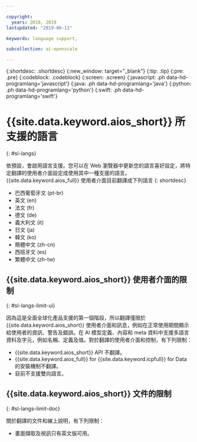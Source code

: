 ```yaml
---

copyright:
  years: 2018, 2019
lastupdated: "2019-06-11"

keywords: language support, 

subcollection: ai-openscale

---
```


{:shortdesc: .shortdesc}
{:new_window: target="_blank"}
{:tip: .tip}
{:pre: .pre}
{:codeblock: .codeblock}
{:screen: .screen}
{:javascript: .ph data-hd-programlang='javascript'}
{:java: .ph data-hd-programlang='java'}
{:python: .ph data-hd-programlang='python'}
{:swift: .ph data-hd-programlang='swift'}

# {{site.data.keyword.aios_short}} 所支援的語言
{: #sl-langs}

依預設，會啟用語言支援。您可以在 Web 瀏覽器中更新您的語言喜好設定，將特定翻譯的使用者介面設定成使用其中一種支援的語言。{{site.data.keyword.aios_full}} 使用者介面目前翻譯成下列語言
{: shortdesc}

- 巴西葡萄牙文 (pt-br)
- 英文 (en)
- 法文 (fr)
- 德文 (de)
- 義大利文 (it)
- 日文 (ja)
- 韓文 (ko)
- 簡體中文 (zh-cn)
- 西班牙文 (es)
- 繁體中文 (zh-tw)

## {{site.data.keyword.aios_short}} 使用者介面的限制
{: #sl-langs-limit-ui}

因為這是全面全球化產品支援的第一個階段，所以翻譯僅限於 {{site.data.keyword.aios_short}} 使用者介面和訊息，例如在正常使用期間顯示給使用者的資訊、警告及錯誤。在 AI 模型定義、內容和 meta 資料中支援多語言資料及字元，例如名稱、定義及值。對於翻譯的使用者介面和控制，有下列限制：

- {{site.data.keyword.aios_short}} API 不翻譯。
- {{site.data.keyword.aios_full}} for {{site.data.keyword.icpfull}} for Data 的安裝機制不翻譯。
- 目前不支援雙向語言。

## {{site.data.keyword.aios_short}} 文件的限制
{: #sl-langs-limit-doc}

關於翻譯的文件和線上說明，有下列限制：

- 畫面擷取及視訊只有英文版可用。

